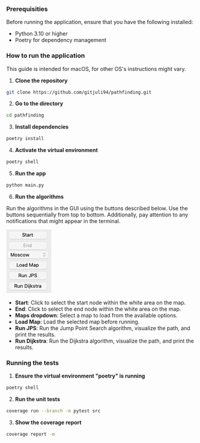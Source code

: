### Prerequisities
Before running the application, ensure that you have the following installed:

* Python 3.10 or higher
* Poetry for dependency management

### How to run the application
This guide is intended for macOS, for other OS's instructions might vary.


1) **Clone the repository**

```bash
git clone https://github.com/gitjuli94/pathfinding.git
```
2) **Go to the directory**

```bash
cd pathfinding
```

3) **Install dependencies**
```bash
poetry install
```

4) **Activate the virtual environment**
```bash
poetry shell
```

5) **Run the app**
```bash
python main.py
```

6) **Run the algorithms**

Run the algorithms in the GUI using the buttons described below. Use the buttons sequentially from top to bottom. Additionally, pay attention to any notifications that might appear in the terminal.

![image](https://github.com/gitjuli94/pathfinding/blob/main/images/buttons.jpg)

* **Start**: Click to select the start node within the white area on the map.
* **End**: Click to select the end node within the white area on the map.
* **Maps dropdown**: Select a map to load from the available options.
* **Load Map**: Load the selected map before running.
* **Run JPS**: Run the Jump Point Search algorithm, visualize the path, and print the results.
* **Run Dijkstra**: Run the Dijkstra algorithm, visualize the path, and print the results.

### Running the tests

1) **Ensure the virtual environment "poetry" is running**
```bash
poetry shell
```
2) **Run the unit tests**
```bash
coverage run --branch -m pytest src
```
3) **Show the coverage report**
```bash
coverage report -m
```
